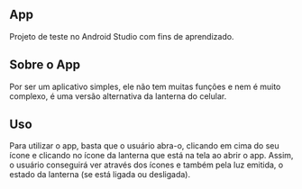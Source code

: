 ## App

Projeto de teste no Android Studio com fins de aprendizado.

## Sobre o App

Por ser um aplicativo simples, ele não tem muitas funções e nem é muito complexo, é uma versão alternativa da lanterna do celular.

## Uso

Para utilizar o app, basta que o usuário abra-o, clicando em cima do seu ícone e clicando no ícone da lanterna que está na tela ao abrir o app. Assim, o usuário conseguirá ver através dos ícones e também pela luz emitida, o estado da lanterna (se está ligada ou desligada).
